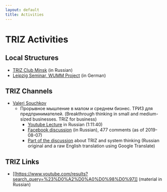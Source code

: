 ```yaml
---
layout: default
title: Activities
---
```


# TRIZ Activities

## Local Structures

* [TRIZ Club Minsk](https://www.facebook.com/minsktrizclub/) (in Russian)
* [Leipzig Seminar, WUMM Project](http://www.leipzig-netz.de/index.php/WUMM)
  (in German) 

## TRIZ Channels

* [Valeri Souchkov](https://www.facebook.com/valeri.souchkov)
  * Прорывное мышление в малом и среднем бизнес. ТРИЗ для предпринимателей.
    (Breakthrough thinking in small and medium-sized businesses. TRIZ for
    business)
    * [Youtube Lecture](https://www.youtube.com/watch?v=srh23Ug6D6s) in
      Russian (1:11:40)
    * [Facebook discussion](https://www.facebook.com/valeri.souchkov/posts/10212251519998280)
      (in Russian), 477 comments (as of 2019-08-07)
    * [Part of the
      discussion](http://wumm.uni-leipzig.de/Presentations/2019-08-07.pdf)
      about TRIZ and system thinking (Russian original and a raw English
      translation using Google Translate)

## TRIZ Links

* [[https://www.youtube.com/results?search_query=%23%D0%A2%D0%A0%D0%98%D0%97]]
  (material in Russian)
